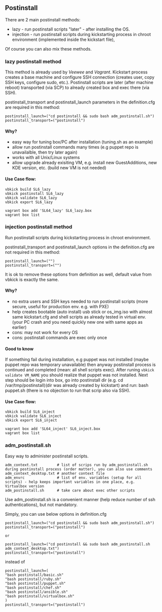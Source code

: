 ## Postinstall

There are 2 main postinstall methods:
 - lazy - run postinstall scripts "later" - after installing the OS.
 - injection - run postinstall scripts during kickstarting process in chroot environment (implemented inside the kickstart file),

Of course you can also mix these methods.


### lazy postinstall method

This method is already used by *Veewee* and *Vagrant*.
Kickstart process creates a base machine and configure SSH connection (creates user, copy SSH keys, configure sudo, etc.).
Postinstall scripts are later (after machine reboot) transported (via SCP) to already created box and exec there (via SSH).

postinstall_transport and postinstall_launch parameters in the definition.cfg are required in this method:
```
postinstall_launch=("cd postinstall && sudo bash adm_postinstall.sh")
postinstall_transport=("postinstall")
```

#### Why?

 - easy way for tuning box/PC after installation (tuning.sh as an example)
 - allow run postinstall commands many times (e.g puppet repo is unavailalble, then try later again)
 - works with all Unix/Linux systems
 - allow upgrade already exisiting VM, e.g. install new GuestAdditions, new KDE version, etc. (build new VM is not needed)


#### Use Case flow:
```
vbkick build SL6_lazy
vbkick postinstall SL6_lazy
vbkick validate SL6_lazy
vbkick export SL6_lazy

vagrant box add 'SL64_lazy' SL6_lazy.box
vagrant box list
```

### injection postinstall method

Run postinstall scripts during kickstarting process in chroot environment.

postinstall_transport and postinstall_launch options in the definition.cfg are not required in this method:
```
postinstall_launch=("")
postinstall_transport=("")
```
It is ok to remove these options from definition as well, default value from vbkick is exactly the same.

#### Why?

 - no extra users and SSH keys needed to run postinstall scripts (more secure, useful for production env. e.g. with PXE)
 - help creates bootable (auto install) usb stick or os_img.iso with almost same kickstart.cfg and shell scripts as already tested in virtual env. (your PC crash and you need quickly new one with same apps as earlier)
 - cons: may not work for every OS
 - cons: postinstall commands are exec only once

#### Good to know

If something fail during installation, e.g puppet was not installed (maybe puppet repo was temporary unavailable) then anyway postinstall process is continued and completed (mean: all shell scripts exec). After runing `vbkick validate VM_NAME` you should realize that puppet was not installed. Next step should be login into box, go into postinstall dir (e.g. cd /var/tmp/postinstall)(dir was already created by kickstart) and run: bash puppet.sh (there is no objection to run that scrip also via SSH).


#### Use Case flow:
```
vbkick build SL6_inject
vbkick validate SL6_inject
vbkick export SL6_inject

vagrant box add 'SL64_inject' SL6_inject.box
vagrant box list
```

### adm_postinstall.sh

Easy way to administer postinstall scripts.
```
adm_context.txt         # list of scrips run by adm_postinstall.sh during postinstall process (order matter), you can also use comments
adm_context_desktop.txt # another context file
adm_envrc               # list of env. variables (setup for all scripts) - help keeps important variables in one place, e.g. Virtualbox version
adm_postinstall.sh      # take care about exec other scripts
```

Use adm_postinstall.sh is a convenient manner (help reduce number of ssh authentications), but not mandatory.

Simply, you can use below options in definition.cfg

```
postinstall_launch=("cd postinstall && sudo bash adm_postinstall.sh")
postinstall_transport=("postinstall")

or

postinstall_launch=("cd postinstall && sudo bash adm_postinstall.sh adm_context_desktop.txt")
postinstall_transport=("postinstall")
```

instead of

```
postinstall_launch=(
"bash postinstall/basic.sh"
"bash postinstall/ruby.sh"
"bash postinstall/puppet.sh"
"bash postinstall/chef.sh"
"bash postinstall/ansible.sh"
"bash postinstall/virtualbox.sh"
)
postinstall_transport=("postinstall")
```


